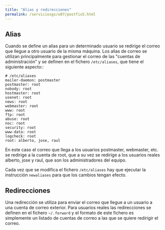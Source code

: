 ```yaml
---
title: "Alias y redirecciones"
permalink: /serviciosgs/u07/postfix5.html
---
```


## Alias

Cuando se define un alias para un determinado usuario se redirige el correo que llegue a otro usuario de la misma máquina. Los alias de correo se utilizan principalmente para gestionar el correo de las "cuentas de administración" y se definen en el fichero ``/etc/aliases``, que tiene el siguiente aspecto::

	# /etc/aliases
	mailer-daemon: postmaster
	postmaster: root
	nobody: root
	hostmaster: root
	usenet: root
	news: root
	webmaster: root
	www: root
	ftp: root
	abuse: root
	noc: root
	security: root
	www-data: root
	logcheck: root
	root: alberto, jose, raul

En este caso el correo que llega a los usuarios postmaster, webmaster, etc. se redirige a la cuenta de root, que a su vez se redirige a los usuarios reales alberto, jose y raul, que son los administradores del equipo.

Cada vez que se modifica el fichero ``/etc/aliases`` hay que ejecutar la instrucción ``newaliases`` para que los cambios tengan efecto.

## Redirecciones

Una redirección se utiliza para enviar el correo que llegue a un usuario a una cuenta de correo exterior. Para usuarios reales las redirecciones se definen en el fichero ``~/.forward`` y el formato de este fichero es simplemente un listado de cuentas de correo a las que se quiere redirigir el correo.

